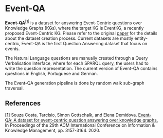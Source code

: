 # Event-QA

**Event-QA**<sup>[[1]](#myfootnote1)</sup> is a dataset for answering Event-Centric questions over Knowledge Graphs (KGs), where the target KG is EventKG, a recently proposed Event-Centric KG. 
Please refer to the original [paper](https://eventcqa.l3s.uni-hannover.de/paper.pdf) for the details about the dataset creation process. Current datasets are mostly entity-centric, 
Event-QA is the first Question Answering dataset that focus on events.

The Natural Language questions are manually created through a Query Verbalisation Interface, where for each SPARQL query, the users had to write the question representation. 
The current version of Event-QA contains questions in English, Portuguese and German.

The Event-QA generation pipeline is done by random walk sub-graph traversal. 


## References
<a name="myfootnote1">[1]</a> Souza Costa, Tarcísio, Simon Gottschalk, and Elena Demidova. [Event-QA: A dataset for event-centric question answering over knowledge graphs.](https://eventcqa.l3s.uni-hannover.de/paper.pdf) In Proceedings of the 29th ACM International Conference on Information & Knowledge Management, pp. 3157-3164. 2020.

